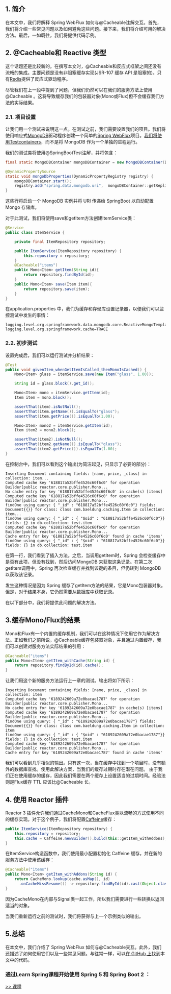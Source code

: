 ## 1. 简介

在本文中，我们将解释 Spring WebFlux 如何与@Cacheable注解交互。首先，我们将介绍一些常见问题以及如何避免这些问题。接下来，我们将介绍可用的解决方法。最后，一如既往，我们将提供代码示例。

## 2. @Cacheable和 Reactive 类型

这个话题还是比较新的。在撰写本文时，@Cacheable和反应式框架之间还没有流畅的集成。主要问题是没有非阻塞缓存实现(JSR-107 缓存 API 是阻塞的)。只有[Redis](https://www.baeldung.com/spring-data-redis-tutorial)提供了反应式驱动程序。

尽管我们在上一段中提到了问题，但我们仍然可以在我们的服务方法上使用@Cacheable 。这将导致缓存我们的包装器对象(Mono或Flux)但不会缓存我们方法的实际结果。

### 2.1. 项目设置

让我们用一个测试来说明这一点。在测试之前，我们需要设置我们的项目。我们将使用响应式[MongoDB](https://www.baeldung.com/spring-data-mongodb-tutorial)驱动程序创建一个简单的[Spring WebFlux](https://www.baeldung.com/spring-webflux)项目。[我们将使用Testcontainers](https://www.baeldung.com/spring-boot-testcontainers-integration-test)，而不是将 MongoDB 作为一个单独的进程运行。

我们的测试类将使用@SpringBootTest注解，并将包含：

```java
final static MongoDBContainer mongoDBContainer = new MongoDBContainer(DockerImageName.parse("mongo:4.0.10"));

@DynamicPropertySource
static void mongoDbProperties(DynamicPropertyRegistry registry) {
    mongoDBContainer.start();
    registry.add("spring.data.mongodb.uri",  mongoDBContainer::getReplicaSetUrl);
}
```

这些行将启动一个 MongoDB 实例并将 URI 传递给 SpringBoot 以自动配置 Mongo 存储库。

对于此测试，我们将使用save和getItem方法创建ItemService类：

```java
@Service
public class ItemService {

    private final ItemRepository repository;

    public ItemService(ItemRepository repository) {
        this.repository = repository;
    }
    @Cacheable("items")
    public Mono<Item> getItem(String id){
        return repository.findById(id);
    }
    public Mono<Item> save(Item item){
        return repository.save(item);
    }
}
```

在application.properties 中，我们为缓存和存储库设置记录器，以便我们可以监控测试中发生的事情：

```plaintext
logging.level.org.springframework.data.mongodb.core.ReactiveMongoTemplate=DEBUG
logging.level.org.springframework.cache=TRACE
```

### 2.2. 初步测试

设置完成后，我们可以运行测试并分析结果：

```java
@Test
public void givenItem_whenGetItemIsCalled_thenMonoIsCached() {
    Mono<Item> glass = itemService.save(new Item("glass", 1.00));

    String id = glass.block().get_id();

    Mono<Item> mono = itemService.getItem(id);
    Item item = mono.block();

    assertThat(item).isNotNull();
    assertThat(item.getName()).isEqualTo("glass");
    assertThat(item.getPrice()).isEqualTo(1.00);

    Mono<Item> mono2 = itemService.getItem(id);
    Item item2 = mono2.block();

    assertThat(item2).isNotNull();
    assertThat(item2.getName()).isEqualTo("glass");
    assertThat(item2.getPrice()).isEqualTo(1.00);
}
```

在控制台中，我们可以看到这个输出(为简洁起见，只显示了必要的部分)：

```plaintext
Inserting Document containing fields: [name, price, _class] in collection: item...
Computed cache key '618817a52bffe4526c60f6c0' for operation Builder[public reactor.core.publisher.Mono...
No cache entry for key '618817a52bffe4526c60f6c0' in cache(s) [items]
Computed cache key '618817a52bffe4526c60f6c0' for operation Builder[public reactor.core.publisher.Mono...
findOne using query: { "_id" : "618817a52bffe4526c60f6c0"} fields: Document{{}} for class: class com.baeldung.caching.Item in collection: item...
findOne using query: { "_id" : { "$oid" : "618817a52bffe4526c60f6c0"}} fields: {} in db.collection: test.item
Computed cache key '618817a52bffe4526c60f6c0' for operation Builder[public reactor.core.publisher.Mono...
Cache entry for key '618817a52bffe4526c60f6c0' found in cache 'items'
findOne using query: { "_id" : { "$oid" : "618817a52bffe4526c60f6c0"}} fields: {} in db.collection: test.item

```

在第一行，我们看到了插入方法。之后，当调用getItem时，Spring 会检查缓存中是否有此项，但没有找到，然后访问MongoDB 来获取这条记录。在第二次getItem调用中，Spring 再次检查缓存并找到该键的条目，但仍转到 MongoDB 以获取该记录。

发生这种情况是因为 Spring 缓存了getItem方法的结果，它是Mono包装器对象。但是，对于结果本身，它仍然需要从数据库中获取记录。

在以下部分中，我们将提供此问题的解决方法。

## 3.缓存Mono/Flux的结果

Mono和Flux有一个内置的缓存机制，我们可以在这种情况下使用它作为解决方法。正如我们之前所说，@Cacheable缓存包装器对象，并且通过内置缓存，我们可以创建对服务方法实际结果的引用：

```java
@Cacheable("items")
public Mono<Item> getItem_withCache(String id) {
    return repository.findById(id).cache();
}
```

让我们用这个新的服务方法运行上一章的测试。输出将如下所示：

```plaintext
Inserting Document containing fields: [name, price, _class] in collection: item
Computed cache key '6189242609a72e0bacae1787' for operation Builder[public reactor.core.publisher.Mono...
No cache entry for key '6189242609a72e0bacae1787' in cache(s) [items]
Computed cache key '6189242609a72e0bacae1787' for operation Builder[public reactor.core.publisher.Mono...
findOne using query: { "_id" : "6189242609a72e0bacae1787"} fields: Document{{}} for class: class com.baeldung.caching.Item in collection: item
findOne using query: { "_id" : { "$oid" : "6189242609a72e0bacae1787"}} fields: {} in db.collection: test.item
Computed cache key '6189242609a72e0bacae1787' for operation Builder[public reactor.core.publisher.Mono...
Cache entry for key '6189242609a72e0bacae1787' found in cache 'items'
```

我们可以看到几乎相似的输出。只有这一次，当在缓存中找到一个项目时，没有额外的数据库查找。使用此解决方案，当我们的缓存过期时存在潜在问题。 由于我们正在使用缓存的缓存，因此我们需要在两个缓存上设置适当的过期时间。经验法则是Flux缓存 TTL 应该比@Cacheable 长。

## 4. 使用 Reactor 插件

Reactor 3 插件允许我们通过CacheMono和CacheFlux类以流畅的方式使用不同的缓存实现。对于这个例子，我们将配置[Caffeine](https://www.baeldung.com/spring-boot-caffeine-cache)缓存：

```java
public ItemService(ItemRepository repository) {
    this.repository = repository;
    this.cache = Caffeine.newBuilder().build(this::getItem_withAddons);
}
```

在ItemService构造函数中，我们使用最小配置初始化 Caffeine 缓存，并在新的服务方法中使用该缓存：

```java
@Cacheable("items")
public Mono<Item> getItem_withAddons(String id) {
    return CacheMono.lookup(cache.asMap(), id)
      .onCacheMissResume(() -> repository.findById(id).cast(Object.class)).cast(Item.class);
}

```

因为CacheMono在内部与Signal类一起工作，所以我们需要进行一些转换以返回适当的对象。

当我们重新运行之前的测试时，我们将获得与上一个示例类似的输出。

## 5.总结

在本文中，我们介绍了 Spring WebFlux 如何与@Cacheable交互。此外，我们还描述了如何使用它们以及一些常见问题。与往常一样，可以[在 GitHub 上](https://github.com/eugenp/tutorials/tree/master/spring-5-webflux-2)找到本文中的代码。

### 通过Learn Spring课程开始使用 Spring 5 和 Spring Boot 2 ：

[>> 课程](https://www.baeldung.com/ls-course-end)